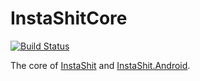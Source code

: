 # InstaShitCore

[![Build Status](https://travis-ci.org/konrad11901/InstaShitCore.svg?branch=master)](https://travis-ci.org/konrad11901/InstaShitCore)

The core of [InstaShit](https://github.com/konrad11901/InstaShit) and [InstaShit.Android](https://github.com/konrad11901/InstaShit.Android).
